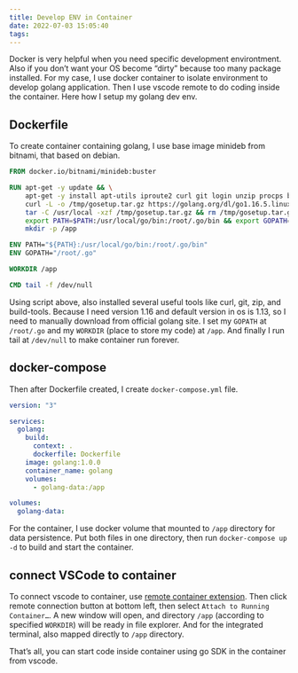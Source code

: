 ```yaml
---
title: Develop ENV in Container
date: 2022-07-03 15:05:40
tags:
---
```

Docker is very helpful when you need specific development environtment. Also if you don’t want your OS become “dirty” because too many package installed. For my case, I use docker container to isolate environment to develop golang application. Then I use vscode remote to do coding inside the container. Here how I setup my golang dev env.  

## Dockerfile
To create container containing golang, I use base image minideb from bitnami, that based on debian.  
``` Dockerfile
FROM docker.io/bitnami/minideb:buster

RUN apt-get -y update && \
    apt-get -y install apt-utils iproute2 curl git login unzip procps build-essential && \
    curl -L -o /tmp/gosetup.tar.gz https://golang.org/dl/go1.16.5.linux-amd64.tar.gz && \
    tar -C /usr/local -xzf /tmp/gosetup.tar.gz && rm /tmp/gosetup.tar.gz && \
    export PATH=$PATH:/usr/local/go/bin:/root/.go/bin && export GOPATH=/root/.go && \
    mkdir -p /app

ENV PATH="${PATH}:/usr/local/go/bin:/root/.go/bin"
ENV GOPATH="/root/.go"

WORKDIR /app

CMD tail -f /dev/null
```
Using script above, also installed several useful tools like curl, git, zip, and build-tools. Because I need version 1.16 and default version in os is 1.13, so I need to manually download from official golang site. I set my `GOPATH` at `/root/.go` and my `WORKDIR` (place to store my code) at `/app`. And finally I run tail at `/dev/null` to make container run forever.  

## docker-compose
Then after Dockerfile created, I create `docker-compose.yml` file.  
``` yaml
version: "3"

services:
  golang:
    build:
      context: .
      dockerfile: Dockerfile
    image: golang:1.0.0
    container_name: golang
    volumes: 
      - golang-data:/app

volumes:
  golang-data:
```
For the container, I use docker volume that mounted to `/app` directory for data persistence. Put both files in one directory, then run `docker-compose up -d` to build and start the container.  

## connect VSCode to container
To connect vscode to container, use [remote container extension][1]. Then click remote connection button at bottom left, then select `Attach to Running Container…`. A new window will open, and directory `/app` (according to specified `WORKDIR`) will be ready in file explorer. And for the integrated terminal, also mapped directly to `/app` directory.  

That’s all, you can start code inside container using go SDK in the container from vscode.


[1]: https://marketplace.visualstudio.com/items?itemName=ms-vscode-remote.remote-containers
